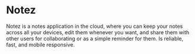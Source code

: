 # Notez

Notez is a notes application in the cloud, where you can keep your notes across all your devices, edit them whenever you want, and share them with other users for collaborating or as a simple reminder for them. Is reliable, fast, and mobile responsive.
